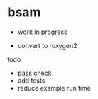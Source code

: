 # bsam

- work in progress

- convert to roxygen2

todo

- pass check
- add tests
- reduce example run time
